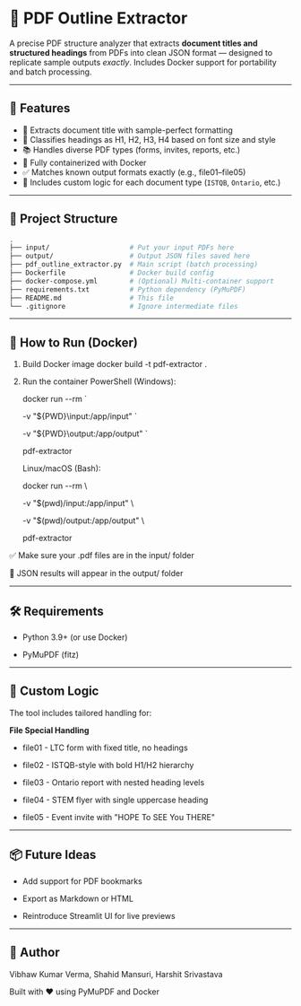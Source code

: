 # 📄 PDF Outline Extractor

A precise PDF structure analyzer that extracts **document titles and structured headings** from PDFs into clean JSON format — designed to replicate sample outputs *exactly*. Includes Docker support for portability and batch processing.

---

## 🚀 Features

- 🎯 Extracts document title with sample-perfect formatting  
- 🧠 Classifies headings as H1, H2, H3, H4 based on font size and style  
- 📚 Handles diverse PDF types (forms, invites, reports, etc.)  
- 🐳 Fully containerized with Docker  
- ✅ Matches known output formats exactly (e.g., file01–file05)  
- 🧪 Includes custom logic for each document type (`ISTQB`, `Ontario`, etc.)

---

## 📁 Project Structure

```bash
.
├── input/                    # Put your input PDFs here
├── output/                   # Output JSON files saved here
├── pdf_outline_extractor.py  # Main script (batch processing)
├── Dockerfile                # Docker build config
├── docker-compose.yml        # (Optional) Multi-container support
├── requirements.txt          # Python dependency (PyMuPDF)
├── README.md                 # This file
└── .gitignore                # Ignore intermediate files

```
---

## 🔧 How to Run (Docker)
1. Build Docker image
   docker build -t pdf-extractor .
   
3. Run the container
   PowerShell (Windows):
   
    docker run --rm `
   
    -v "${PWD}\input:/app/input" `
   
    -v "${PWD}\output:/app/output" `
   
    pdf-extractor

   Linux/macOS (Bash):
   
    docker run --rm \
   
    -v "$(pwd)/input:/app/input" \
   
    -v "$(pwd)/output:/app/output" \
   
    pdf-extractor
   
✅ Make sure your .pdf files are in the input/ folder

📝 JSON results will appear in the output/ folder

---

## 🛠 Requirements
- Python 3.9+ (or use Docker)

- PyMuPDF (fitz)

---

## 🧩 Custom Logic
The tool includes tailored handling for:

   **File	Special Handling**

- file01	- LTC form with fixed title, no headings

- file02	- ISTQB-style with bold H1/H2 hierarchy

- file03	- Ontario report with nested heading levels

- file04	- STEM flyer with single uppercase heading

- file05	- Event invite with "HOPE To SEE You THERE"

---

## 📦 Future Ideas
- Add support for PDF bookmarks

- Export as Markdown or HTML

- Reintroduce Streamlit UI for live previews

---

## 👤 Author
Vibhaw Kumar Verma, Shahid Mansuri, Harshit Srivastava

Built with ❤️ using PyMuPDF and Docker
